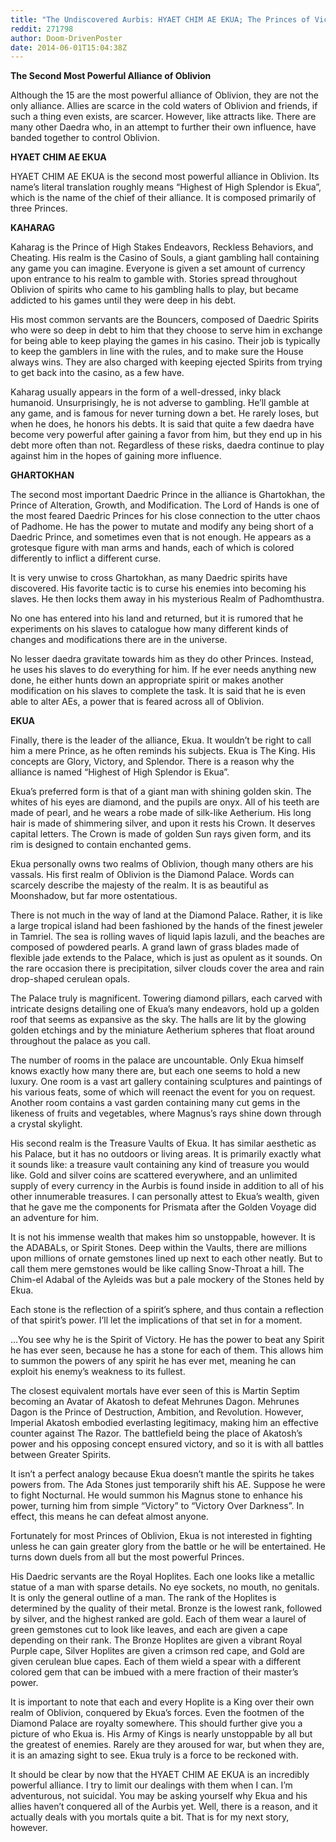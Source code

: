 ```yaml
---
title: "The Undiscovered Aurbis: HYAET CHIM AE EKUA; The Princes of Victory, Mutation, and Gambling"
reddit: 271798
author: Doom-DrivenPoster
date: 2014-06-01T15:04:38Z
---
```


**The Second Most Powerful Alliance of Oblivion**

Although the 15 are the most powerful alliance of Oblivion, they are not the only alliance. Allies are scarce in the cold waters of Oblivion and friends, if such a thing even exists, are scarcer. However, like attracts like. There are many other Daedra who, in an attempt to further their own influence, have banded together to control Oblivion.

**HYAET CHIM AE EKUA**

HYAET CHIM AE EKUA is the second most powerful alliance in Oblivion. Its name’s literal translation roughly means “Highest of High Splendor is Ekua”, which is the name of the chief of their alliance. It is composed 
primarily of three Princes.

**KAHARAG**

Kaharag is the Prince of High Stakes Endeavors, Reckless Behaviors, and Cheating. His realm is the Casino of Souls, a giant gambling hall containing any game you can imagine. Everyone is given a set amount of currency upon entrance to his realm to gamble with. Stories spread throughout Oblivion of spirits who came to his gambling halls to play, but became addicted to his games until they were deep in his debt.

His most common servants are the Bouncers, composed of Daedric Spirits who were so deep in debt to him that they choose to serve him in exchange for being able to keep playing the games in his casino. 
Their job is typically to keep the gamblers in line with the rules, and to make sure the House always wins. They are also charged with keeping ejected Spirits from trying to get back into the casino, as a few have.

Kaharag usually appears in the form of a well-dressed, inky black humanoid. Unsurprisingly, he is not adverse to gambling. He’ll gamble at any game, and is famous for never turning down a bet. He rarely loses, but when he does, he honors his debts. It is said that quite a few daedra have become very powerful after gaining a favor from him, but they end up in his debt more often than not. Regardless of these risks, daedra continue to play against him in the hopes of gaining more influence. 

**GHARTOKHAN**

The second most important Daedric Prince in the alliance is Ghartokhan, the Prince of Alteration, Growth, and Modification. The Lord of Hands is one of the most feared Daedric Princes for his close connection to the utter chaos of Padhome. He has the power to mutate and modify any being short of a Daedric Prince, and sometimes even that is not enough. He appears as a grotesque figure with man arms and hands, each of which is colored differently to inflict a different curse. 

It is very unwise to cross Ghartokhan, as many Daedric spirits have discovered. His favorite tactic is to curse his enemies into becoming his slaves. He then locks them away in his mysterious Realm of Padhomthustra.

No one has entered into his land and returned, but it is rumored that he experiments on his slaves to catalogue how many different kinds of changes and modifications there are in the universe.

No lesser daedra gravitate towards him as they do other Princes. Instead, he uses his slaves to do everything for him. If he ever needs anything new done, he either hunts down an appropriate spirit or makes another modification on his slaves to complete the task. It is said that he is even able to alter AEs, a power that is feared across all of Oblivion.

**EKUA**

Finally, there is the leader of the alliance, Ekua. It wouldn’t be right to call him a mere Prince, as he often reminds his subjects. Ekua is The King. His concepts are Glory, Victory, and Splendor. There is a reason why the alliance is named “Highest of High Splendor is Ekua”.

Ekua’s preferred form is that of a giant man with shining golden skin. The whites of his eyes are diamond, and the pupils are onyx. All of his teeth are made of pearl, and he wears a robe made of silk-like Aetherium. His long hair is made of shimmering silver, and upon it rests his Crown. It deserves capital letters. The Crown is made of golden Sun rays given form, and its rim is designed to contain enchanted gems.

Ekua personally owns two realms of Oblivion, though many others are his vassals. His first realm of Oblivion is the Diamond Palace. Words can scarcely describe the majesty of the realm. It is as beautiful as Moonshadow, but far more ostentatious. 

There is not much in the way of land at the Diamond Palace. Rather, it is like a large tropical island had been fashioned by the hands of the finest jeweler in Tamriel. The sea is rolling waves of liquid lapis lazuli, and the beaches are composed of powdered pearls. A grand lawn of grass blades made of flexible jade extends to the Palace, which is just as opulent as it sounds. On the rare occasion there is precipitation, silver clouds cover the area and rain drop-shaped cerulean opals.

The Palace truly is magnificent. Towering diamond pillars, each carved with intricate designs detailing one of Ekua’s many endeavors, hold up a golden roof that seems as expansive as the sky. The halls are lit by the glowing golden etchings and by the miniature Aetherium spheres that float around throughout the palace as you call.

The number of rooms in the palace are uncountable. Only Ekua himself knows exactly how many there are, but each one seems to hold a new luxury. One room is a vast art gallery containing sculptures and paintings of his various feats, some of which will reenact the event for you on request. Another room contains a vast garden containing many cut gems in the likeness of fruits and vegetables, where Magnus’s rays shine down through a crystal skylight.

His second realm is the Treasure Vaults of Ekua. It has similar aesthetic as his Palace, but it has no outdoors or living areas. It is primarily exactly what it sounds like: a treasure vault containing any kind of treasure you would like. Gold and silver coins are scattered everywhere, and an unlimited supply of every currency in the Aurbis is found inside in addition to all of his other innumerable treasures. I can personally attest to Ekua’s wealth, given that he gave me the components for Prismata after the Golden Voyage did an adventure for him.

It is not his immense wealth that makes him so unstoppable, however. It is the ADABALs, or Spirit Stones. Deep within the Vaults, there are millions upon millions of ornate gemstones lined up next to each other neatly. But to call them mere gemstones would be like calling Snow-Throat a hill. The Chim-el Adabal of the Ayleids was but a pale mockery of the Stones held by Ekua.

Each stone is the reflection of a spirit’s sphere, and thus contain a reflection of that spirit’s power. I’ll let the implications of that set in for a moment.

...You see why he is the Spirit of Victory. He has the power to beat any Spirit he has ever seen, because he has a stone for each of them. This allows him to summon the powers of any spirit he has ever met, meaning he can exploit his enemy’s weakness to its fullest.

The closest equivalent mortals have ever seen of this is Martin Septim becoming an Avatar of Akatosh to defeat Mehrunes Dagon. Mehrunes Dagon is the Prince of Destruction, Ambition, and Revolution. However, Imperial Akatosh embodied everlasting legitimacy, making him an effective counter against The Razor. The battlefield being the place of Akatosh’s power and his opposing concept ensured victory, and so it is with all battles between Greater Spirits.

It isn’t a perfect analogy because Ekua doesn’t mantle the spirits he takes powers from. The Ada Stones just temporarily shift his AE. Suppose he were to fight Nocturnal. He would summon his Magnus stone to enhance his power, turning him from simple “Victory” to “Victory Over Darkness”. In effect, this means he can defeat almost anyone.

Fortunately for most Princes of Oblivion, Ekua is not interested in fighting unless he can gain greater glory from the battle or he will be entertained. He turns down duels from all but the most powerful Princes.

His Daedric servants are the Royal Hoplites. Each one looks like a metallic statue of a man with sparse details. No eye sockets, no mouth, no genitals. It is only the general outline of a man. The rank of the Hoplites is determined by the quality of their metal. Bronze is the lowest rank, followed by silver, and the highest ranked are gold. Each of them wear a laurel of green gemstones cut to look like leaves, and each are given a cape depending on their rank. The Bronze Hoplites are given a vibrant Royal Purple cape, Silver Hoplites are given a crimson red cape, and Gold are given cerulean blue capes. Each of them wield a spear with a different colored gem that can be imbued with a mere fraction of their master’s power.

It is important to note that each and every Hoplite is a King over their own realm of Oblivion, conquered by Ekua’s forces. Even the footmen of the Diamond Palace are royalty somewhere. This should further give you a picture of who Ekua is. His Army of Kings is nearly unstoppable by all but the greatest of enemies. Rarely are they aroused for war, but when they are, it is an amazing sight to see. Ekua truly is a force to be reckoned with.

It should be clear by now that the HYAET CHIM AE EKUA is an incredibly powerful alliance. I try to limit our dealings with them when I can. I’m adventurous, not suicidal. You may be asking yourself why Ekua and his allies haven’t conquered all of the Aurbis yet. Well, there is a reason, and it actually deals with you mortals quite a bit. That is for my next story, however.
